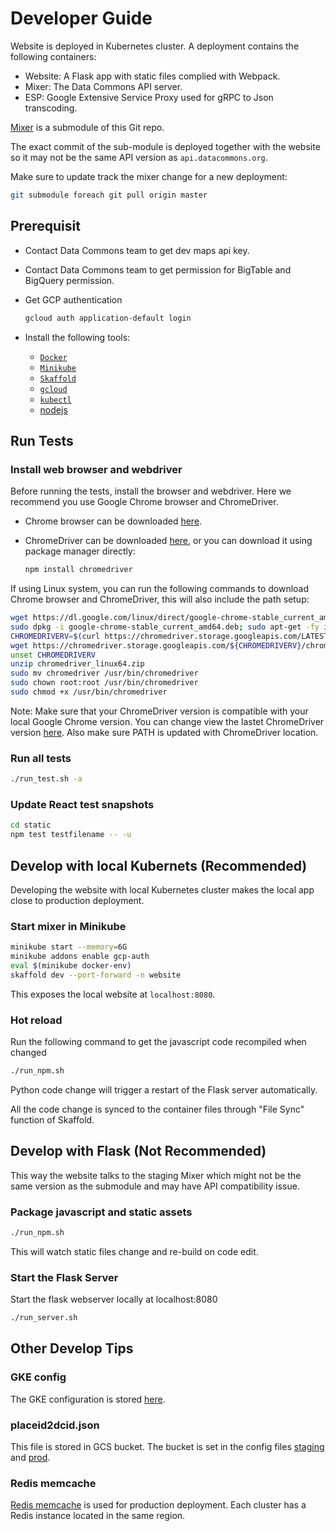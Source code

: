 # Developer Guide

Website is deployed in Kubernetes cluster. A deployment contains the following
containers:

- Website: A Flask app with static files complied with Webpack.
- Mixer: The Data Commons API server.
- ESP: Google Extensive Service Proxy used for gRPC to Json transcoding.

[Mixer](https://github.com/datacommonsorg/mixer) is a submodule of this Git repo.

The exact commit of the sub-module is deployed together with the website so it may
not be the same API version as `api.datacommons.org`.

Make sure to update track the mixer change for a new deployment:

```bash
git submodule foreach git pull origin master
```

## Prerequisit

- Contact Data Commons team to get dev maps api key.

- Contact Data Commons team to get permission for BigTable and BigQuery permission.

- Get GCP authentication

  ```bash
  gcloud auth application-default login
  ```

- Install the following tools:

  - [`Docker`](https://www.docker.com/products/docker-desktop)
  - [`Minikube`](https://minikube.sigs.k8s.io/docs/start/)
  - [`Skaffold`](https://skaffold.dev/docs/install/)
  - [`gcloud`](https://cloud.google.com/sdk/docs/install)
  - [`kubectl`](https://kubernetes.io/docs/tasks/tools/install-kubectl/)
  - [nodejs](https://nodejs.org/en/download/)

## Run Tests

### Install web browser and webdriver

Before running the tests, install the browser and webdriver. Here we recommend you use Google Chrome browser and ChromeDriver.

- Chrome browser can be downloaded [here](https://www.google.com/chrome/).

- ChromeDriver can be downloaded [here](https://chromedriver.chromium.org/downloads/version-selection), or you can download it using package manager directly:

  ```bash
  npm install chromedriver
  ```

If using Linux system, you can run the following commands to download Chrome browser and ChromeDriver, this will also include the path setup:

```bash
wget https://dl.google.com/linux/direct/google-chrome-stable_current_amd64.deb
sudo dpkg -i google-chrome-stable_current_amd64.deb; sudo apt-get -fy install
CHROMEDRIVERV=$(curl https://chromedriver.storage.googleapis.com/LATEST_RELEASE)
wget https://chromedriver.storage.googleapis.com/${CHROMEDRIVERV}/chromedriver_linux64.zip
unset CHROMEDRIVERV
unzip chromedriver_linux64.zip
sudo mv chromedriver /usr/bin/chromedriver
sudo chown root:root /usr/bin/chromedriver
sudo chmod +x /usr/bin/chromedriver
```

Note: Make sure that your ChromeDriver version is compatible with your local Google Chrome version.
You can change view the lastet ChromeDriver version [here](https://chromedriver.storage.googleapis.com/LATEST_RELEASE).
Also make sure PATH is updated with ChromeDriver location.

### Run all tests

```bash
./run_test.sh -a
```

### Update React test snapshots

```bash
cd static
npm test testfilename -- -u
```

## Develop with local Kubernets (Recommended)

Developing the website with local Kubernetes cluster makes the local app close to
production deployment.

### Start mixer in Minikube

```bash
minikube start --memory=6G
minikube addons enable gcp-auth
eval $(minikube docker-env)
skaffold dev --port-forward -n website
```

This exposes the local website at `localhost:8080`.

### Hot reload

Run the following command to get the javascript code recompiled when changed

```bash
./run_npm.sh
```

Python code change will trigger a restart of the Flask server automatically.

All the code change is synced to the container files through "File Sync" function
of Skaffold.

## Develop with Flask (Not Recommended)

This way the website talks to the staging Mixer which might not be the same version
as the submodule and may have API compatibility issue.

### Package javascript and static assets

```bash
./run_npm.sh
```

This will watch static files change and re-build on code edit.

### Start the Flask Server

Start the flask webserver locally at localhost:8080

```bash
./run_server.sh
```

## Other Develop Tips

### GKE config

The GKE configuration is stored [here](deploy/gke/prod.yaml).

### placeid2dcid.json

This file is stored in GCS bucket. The bucket is set in the config files
[staging](deploy/gke/staging.yaml) and [prod](deploy/gke/prod.yaml).

### Redis memcache

[Redis memcache](https://pantheon.corp.google.com/memorystore/redis/instances?project=datcom-website-prod) is used for production deployment. Each cluster has
a Redis instance located in the same region.
